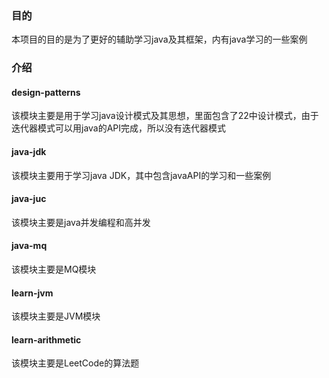 ### 目的
本项目的目的是为了更好的辅助学习java及其框架，内有java学习的一些案例
### 介绍
#### design-patterns
该模块主要是用于学习java设计模式及其思想，里面包含了22中设计模式，由于迭代器模式可以用java的API完成，所以没有迭代器模式
#### java-jdk
该模块主要用于学习java JDK，其中包含javaAPI的学习和一些案例
#### java-juc
该模块主要是java并发编程和高并发
#### java-mq
该模块主要是MQ模块
#### learn-jvm
该模块主要是JVM模块
#### learn-arithmetic
该模块主要是LeetCode的算法题
